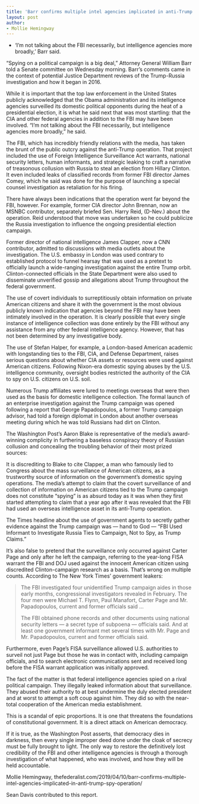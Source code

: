 ```yaml
---
title: 'Barr confirms multiple intel agencies implicated in anti-Trump spy operation'
layout: post
author:
- Mollie Hemingway
---
```


- ‘I’m not talking about the FBI necessarily, but intelligence agencies more broadly,’ Barr said.

“Spying on a political campaign is a big deal,” Attorney General William Barr told a Senate committee on Wednesday morning. Barr’s comments came in the context of potential Justice Department reviews of the Trump-Russia investigation and how it began in 2016.

While it is important that the top law enforcement in the United States publicly acknowledged that the Obama administration and its intelligence agencies surveilled its domestic political opponents during the heat of a presidential election, it is what he said next that was most startling: that the CIA and other federal agencies in addition to the FBI may have been involved. “I’m not talking about the FBI necessarily, but intelligence agencies more broadly,” he said.

The FBI, which has incredibly friendly relations with the media, has taken the brunt of the public outcry against the anti-Trump operation. That project included the use of Foreign Intelligence Surveillance Act warrants, national security letters, human informants, and strategic leaking to craft a narrative of treasonous collusion with Russia to steal an election from Hillary Clinton. It even included leaks of classified records from former FBI director James Comey, which he said was done for the purpose of launching a special counsel investigation as retaliation for his firing.

There have always been indications that the operation went far beyond the FBI, however. For example, former CIA director John Brennan, now an MSNBC contributor, separately briefed Sen. Harry Reid, (D-Nev.) about the operation. Reid understood that move was undertaken so he could publicize the Russia investigation to influence the ongoing presidential election campaign.

Former director of national intelligence James Clapper, now a CNN contributor, admitted to discussions with media outlets about the investigation. The U.S. embassy in London was used contrary to established protocol to funnel hearsay that was used as a pretext to officially launch a wide-ranging investigation against the entire Trump orbit. Clinton-connected officials in the State Department were also used to disseminate unverified gossip and allegations about Trump throughout the federal government.

The use of covert individuals to surreptitiously obtain information on private American citizens and share it with the government is the most obvious publicly known indication that agencies beyond the FBI may have been intimately involved in the operation. It is clearly possible that every single instance of intelligence collection was done entirely by the FBI without any assistance from any other federal intelligence agency. However, that has not been determined by any investigative body.

The use of Stefan Halper, for example, a London-based American academic with longstanding ties to the FBI, CIA, and Defense Department, raises serious questions about whether CIA assets or resources were used against American citizens. Following Nixon-era domestic spying abuses by the U.S. intelligence community, oversight bodies restricted the authority of the CIA to spy on U.S. citizens on U.S. soil.

Numerous Trump affiliates were lured to meetings overseas that were then used as the basis for domestic intelligence collection. The formal launch of an enterprise investigation against the Trump campaign was opened following a report that George Papadopoulos, a former Trump campaign advisor, had told a foreign diplomat in London about another overseas meeting during which he was told Russians had dirt on Clinton.

The Washington Post’s Aaron Blake is representative of the media’s award-winning complicity in furthering a baseless conspiracy theory of Russian collusion and concealing the troubling behavior of their most prized sources:

It is discrediting to Blake to cite Clapper, a man who famously lied to Congress about the mass surveillance of American citizens, as a trustworthy source of information on the government’s domestic spying operations. The media’s attempt to claim that the covert surveillance of and collection of information on American citizens tied to the Trump campaign does not constitute “spying” is as absurd today as it was when they first started attempting to claim that a year ago after it was revealed that the FBI had used an overseas intelligence asset in its anti-Trump operation.

The Times headline about the use of government agents to secretly gather evidence against the Trump campaign was — hand to God — “FBI Used Informant to Investigate Russia Ties to Campaign, Not to Spy, as Trump Claims.”

It’s also false to pretend that the surveillance only occurred against Carter Page and only after he left the campaign, referring to the year-long FISA warrant the FBI and DOJ used against the innocent American citizen using discredited Clinton-campaign research as a basis. That’s wrong on multiple counts. According to The New York Times’ government leakers:

> The FBI investigated four unidentified Trump campaign aides in those early months, congressional investigators revealed in February. The four men were Michael T. Flynn, Paul Manafort, Carter Page and Mr. Papadopoulos, current and former officials said …
>
> The FBI obtained phone records and other documents using national security letters — a secret type of subpoena — officials said. And at least one government informant met several times with Mr. Page and Mr. Papadopoulos, current and former officials said.

Furthermore, even Page’s FISA surveillance allowed U.S. authorities to surveil not just Page but those he was in contact with, including campaign officials, and to search electronic communications sent and received long before the FISA warrant application was initially approved.

The fact of the matter is that federal intelligence agencies spied on a rival political campaign. They illegally leaked information about that surveillance. They abused their authority to at best undermine the duly elected president and at worst to attempt a soft coup against him. They did so with the near-total cooperation of the American media establishment.

This is a scandal of epic proportions. It is one that threatens the foundations of constitutional government. It is a direct attack on American democracy.

If it is true, as the Washington Post asserts, that democracy dies in darkness, then every single improper deed done under the cloak of secrecy must be fully brought to light. The only way to restore the definitively lost credibility of the FBI and other intelligence agencies is through a thorough investigation of what happened, who was involved, and how they will be held accountable.

Mollie Hemingway, thefederalist.com/2019/04/10/barr-confirms-multiple-intel-agencies-implicated-in-anti-trump-spy-operation/

Sean Davis contributed to this report.
